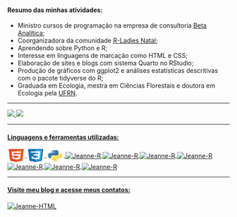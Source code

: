 #### Resumo das minhas atividades:

- Ministro cursos de programação na empresa de consultoria [Beta Analítica](https://betaanalitica.com.br/);
- Coorganizadora da comunidade [R-Ladies Natal](https://www.instagram.com/rladiesnatal/);
- Aprendendo sobre Python e R;
- Interesse em linguagens de marcação como HTML e CSS;
- Elaboração de sites e blogs com sistema Quarto no RStudio;
- Produção de gráficos com ggplot2 e análises estatísticas descritivas com o pacote tidyverse do R;
- Graduada em Ecologia, mestra em Ciências Florestais e doutora em Ecologia pela [UFRN](https://www.ufrn.br/).

***

 <div>
  <a href="https://github.com/francojra">
  <img height="180em" src="https://github-readme-stats.vercel.app/api?username=francojra&show_icons=true&theme=dracula&include_all_commits=true&count_private=true"/>
  <img height="180em" src="https://github-readme-stats.vercel.app/api/top-langs/?username=francojra&layout=compact&langs_count=7&theme=dracula"/>
 </div>
 
***

 #### Linguagens e ferramentas utilizadas: 
<div 
  style="display: inline_block">
  <img align="center" alt="Jeanne-HTML" height="30" width="40" src="https://raw.githubusercontent.com/devicons/devicon/master/icons/html5/html5-original.svg">
  <img align="center" alt="Jeanne-CSS" height="30" width="40" src="https://raw.githubusercontent.com/devicons/devicon/master/icons/css3/css3-original.svg">
  <img align="center" alt="Jeanne-Python" height="30" width="40" src="https://raw.githubusercontent.com/devicons/devicon/master/icons/python/python-original.svg">
  <img align="center" alt="Jeanne-R" height="30" width="40" src="https://cdn.jsdelivr.net/gh/devicons/devicon/icons/r/r-original.svg">
  <img align="center" alt="Jeanne-R" height="30" width="40" src="https://cdn.jsdelivr.net/gh/devicons/devicon/icons/javascript/javascript-original.svg">  
  <img align="center" alt="Jeanne-R" height="65" width="50" src="https://www.svgrepo.com/show/373827/markdown.svg"> 
  <img align="center" alt="Jeanne-R" height="30" width="40" src="https://cdn.jsdelivr.net/gh/devicons/devicon/icons/vscode/vscode-original.svg">
  <img align="center" alt="Jeanne-R" height="30" width="40" src="https://cdn.jsdelivr.net/gh/devicons/devicon/icons/rstudio/rstudio-original.svg">
  <img align="center" alt="Jeanne-R" height="30" width="40" src="https://cdn.jsdelivr.net/gh/devicons/devicon/icons/trello/trello-plain.svg">
  <img align="center" alt="Jeanne-R" height="30" width="40" src="https://cdn.jsdelivr.net/gh/devicons/devicon/icons/slack/slack-original.svg">
  <link rel="stylesheet" href="https://cdn.jsdelivr.net/gh/devicons/devicon@v2.15.1/devicon.min.css">
</div>
 
***
  
#### Visite meu blog e acesse meus contatos:

<div 
  style="display: inline_block">
  <a href="https://jeannefrancojra.quarto.pub/jeanne-franco/" target="_blank">
  <img align="center" alt="Jeanne-HTML" height="42" width="42" src="https://img.icons8.com/external-flat-gradient-andi-nur-abdillah/512/external-blog-digital-marketing-flat-gradient-flat-gradient-andi-nur-abdillah.png">
  </div>  

